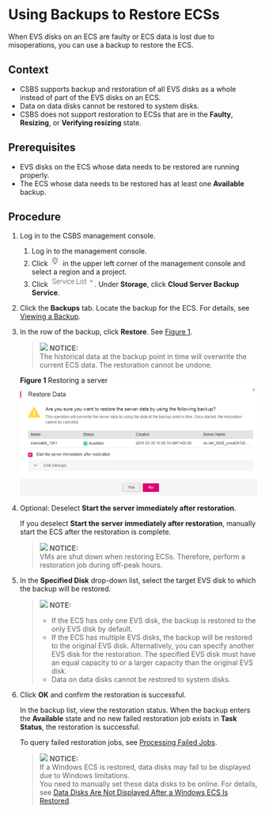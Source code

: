 # Using Backups to Restore ECSs<a name="EN-US_TOPIC_0056584619"></a>

When EVS disks on an ECS are faulty or ECS data is lost due to misoperations, you can use a backup to restore the ECS.

## Context<a name="section55061267104634"></a>

-   CSBS supports backup and restoration of all EVS disks as a whole instead of part of the EVS disks on an ECS.
-   Data on data disks cannot be restored to system disks.
-   CSBS does not support restoration to ECSs that are in the  **Faulty**,  **Resizing**, or  **Verifying resizing**  state.

## Prerequisites<a name="section17298602104539"></a>

-   EVS disks on the ECS whose data needs to be restored are running properly.
-   The ECS whose data needs to be restored has at least one  **Available**  backup.

## Procedure<a name="section20267152222857"></a>

1.  Log in to the CSBS management console.
    1.  Log in to the management console.
    2.  Click  ![](figures/icon-region.png)  in the upper left corner of the management console and select a region and a project.
    3.  Click  ![](figures/icon-servicelist.png). Under  **Storage**, click  **Cloud Server Backup Service**.

2.  Click the  **Backups**  tab. Locate the backup for the ECS. For details, see  [Viewing a Backup](viewing-a-backup.md).
3.  In the row of the backup, click  **Restore**. See  [Figure 1](#fig34262656175638).

    >![](/images/icon-notice.gif) **NOTICE:**   
    >The historical data at the backup point in time will overwrite the current ECS data. The restoration cannot be undone.  

    **Figure  1**  Restoring a server<a name="fig34262656175638"></a>  
    ![](figures/restoring-a-server.png "restoring-a-server")

4.  Optional: Deselect  **Start the server immediately after restoration**.

    If you deselect  **Start the server immediately after restoration**, manually start the ECS after the restoration is complete.

    >![](/images/icon-notice.gif) **NOTICE:**   
    >VMs are shut down when restoring ECSs. Therefore, perform a restoration job during off-peak hours.  

5.  In the  **Specified Disk**  drop-down list, select the target EVS disk to which the backup will be restored.

    >![](/images/icon-note.gif) **NOTE:**   
    >-   If the ECS has only one EVS disk, the backup is restored to the only EVS disk by default.  
    >-   If the ECS has multiple EVS disks, the backup will be restored to the original EVS disk. Alternatively, you can specify another EVS disk for the restoration. The specified EVS disk must have an equal capacity to or a larger capacity than the original EVS disk.  
    >-   Data on data disks cannot be restored to system disks.  

6.  Click  **OK**  and confirm the restoration is successful.

    In the backup list, view the restoration status. When the backup enters the  **Available**  state and no new failed restoration job exists in  **Task Status**, the restoration is successful.

    To query failed restoration jobs, see  [Processing Failed Jobs](processing-failed-jobs.md).

    >![](/images/icon-notice.gif) **NOTICE:**   
    >If a Windows ECS is restored, data disks may fail to be displayed due to Windows limitations.  
    >You need to manually set these data disks to be online. For details, see  [Data Disks Are Not Displayed After a Windows ECS Is Restored](data-disks-are-not-displayed-after-a-windows-ecs-is-restored.md).  


